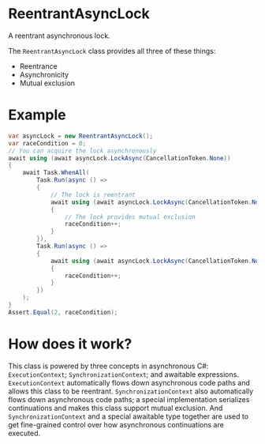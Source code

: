 # ReentrantAsyncLock

A reentrant asynchronous lock.

The `ReentrantAsyncLock` class provides all three of these things:
* Reentrance
* Asynchronicity
* Mutual exclusion

# Example

```csharp
var asyncLock = new ReentrantAsyncLock();
var raceCondition = 0;
// You can acquire the lock asynchronously
await using (await asyncLock.LockAsync(CancellationToken.None))
{
    await Task.WhenAll(
        Task.Run(async () =>
        {
            // The lock is reentrant
            await using (await asyncLock.LockAsync(CancellationToken.None))
            {
                // The lock provides mutual exclusion
                raceCondition++;
            }
        }),
        Task.Run(async () =>
        {
            await using (await asyncLock.LockAsync(CancellationToken.None))
            {
                raceCondition++;
            }
        })
    );
}
Assert.Equal(2, raceCondition);
```

# How does it work?

This class is powered by three concepts in asynchronous C#: `ExecutionContext`;
`SynchronizationContext`; and awaitable expressions. `ExecutionContext`
automatically flows down asynchronous code paths and allows this class to be
reentrant. `SynchronizationContext` also automatically flows down asynchronous
code paths; a special implementation serializes continuations and makes this
class support mutual exclusion. And `SynchronizationContext` and a special
awaitable type together are used to get fine-grained control over how
asynchronous continuations are executed.

